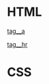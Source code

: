 # HTML

[tag__a](https://TestName2022.github.io/tag__a/ "tag__a")

[tag__hr](https://TestName2022.github.io/tag__hr/ "tag__a")
# CSS
